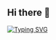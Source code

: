 ## Hi there 👋
[![Typing SVG](https://readme-typing-svg.demolab.com/?lines=Hi+,+I+'+m+Alasorga)](https://git.io/typing-svg)
<!--
**alasorga/alasorga** is a ✨ _special_ ✨ repository because its `README.md` (this file) appears on your GitHub profile.

Here are some ideas to get you started:

- 🔭 I’m currently working on ...
- 🌱 I’m currently learning ...
- 👯 I’m looking to collaborate on ...
- 🤔 I’m looking for help with ...
- 💬 Ask me about ...
- 📫 How to reach me: ...
- 😄 Pronouns: ...
- ⚡ Fun fact: ...
-->
